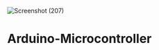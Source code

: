 ![Screenshot (207)](https://user-images.githubusercontent.com/85714356/122906738-261f4400-d35b-11eb-89de-eb5764c50ba5.png)
# Arduino-Microcontroller
